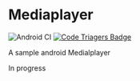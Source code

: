Mediaplayer
===========
![Android CI](https://github.com/shrikanthkr/Mediaplayer/workflows/Android%20CI/badge.svg)
[![Code Triagers Badge](https://www.codetriage.com/shrikanthkr/mediaplayer/badges/users.svg)](https://www.codetriage.com/shrikanthkr/mediaplayer)

A sample android Medialplayer


In progress
